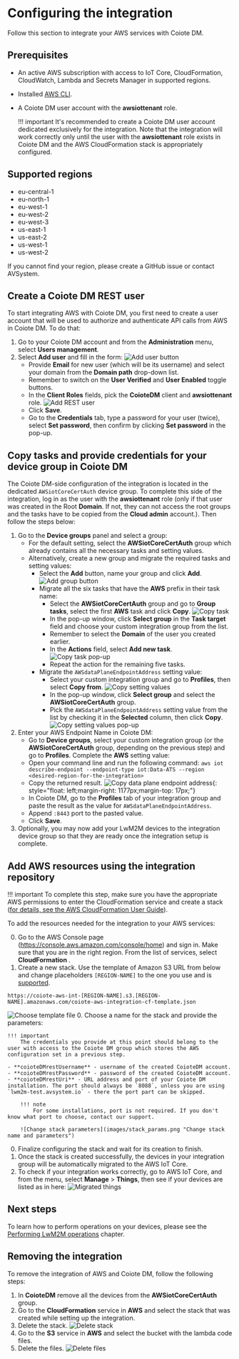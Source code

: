 # Configuring the integration

Follow this section to integrate your AWS services with Coiote DM.

## Prerequisites

- An active AWS subscription with access to IoT Core, CloudFormation, CloudWatch, Lambda and Secrets Manager in supported regions.
- Installed [AWS CLI](https://docs.aws.amazon.com/cli/latest/userguide/getting-started-install.html).
- A Coiote DM user account with the **awsiottenant** role.

    !!! important
        It's recommended to create a Coiote DM user account dedicated exclusively for the integration. Note that the integration will work correctly only until the user with the **awsiottenant** role exists in Coiote DM and the AWS CloudFormation stack is appropriately configured.

## Supported regions

- eu-central-1
- eu-north-1
- eu-west-1
- eu-west-2
- eu-west-3
- us-east-1
- us-east-2
- us-west-1
- us-west-2

If you cannot find your region, please create a GitHub issue or contact AVSystem.

## Create a Coiote DM REST user

To start integrating AWS with Coiote DM, you first need to create a user account that will be used to authorize and authenticate API calls from AWS in Coiote DM. To do that:   

1. Go to your Coiote DM account and from the **Administration** menu, select **Users management**.
2. Select **Add user** and fill in the form:
![Add user button](images/add_button2.png "Add user button")
    - Provide **Email** for new user (which will be its username) and select your domain from the **Domain path** drop-down list.
    - Remember to switch on the **User Verified** and **User Enabled** toggle buttons.
    - In the **Client Roles** fields, pick the **CoioteDM** client and **awsiottenant** role.
![Add REST user](images/add_rest_user2.png "Add REST user")
    - Click **Save**.
    - Go to the **Credentials** tab, type a password for your user (twice), select **Set password**, then confirm by clicking **Set password** in the pop-up.

## Copy tasks and provide credentials for your device group in Coiote DM

The Coiote DM-side configuration of the integration is located in the dedicated `AWSiotCoreCertAuth` device group. To complete this side of the integration, log in as the user with the **awsiottenant** role (only if that user was created in the Root **Domain**. If not, they can not access the root groups and the tasks have to be copied from the **Cloud admin** account.).
Then follow the steps below:

1. Go to the **Device groups** panel and select a group:
    - For the default setting, select the **AWSiotCoreCertAuth** group which already contains all the necessary tasks and setting values.
    - Alternatively, create a new group and migrate the required tasks and setting values:
        - Select the **Add** button, name your group and click **Add**.
        ![Add group button](images/add_group_button.png "Add group button")
        - Migrate all the six tasks that have the **AWS** prefix in their task name:
            - Select the **AWSiotCoreCertAuth** group and go to **Group tasks**, select the first **AWS** task and click **Copy**.
              ![Copy task](images/copy_task.png "Copy task")
            - In the pop-up window, click **Select group** in the **Task target** field and choose your custom integration group from the list.
            - Remember to select the **Domain** of the user you created earlier.
            - In the **Actions** field, select **Add new task**.
              ![Copy task pop-up](images/copy_task_popup.png "Copy task pop-up")
            - Repeat the action for the remaining five tasks.
        - Migrate the `AWSdataPlaneEndpointAddress` setting value:
            - Select your custom integration group and go to **Profiles**, then select **Copy from**.
              ![Copy setting values](images/copy_svs.png "Copy setting values")
            - In the pop-up window, click **Select group** and select the **AWSiotCoreCertAuth** group.
            - Pick the `AWSdataPlaneEndpointAddress` setting value from the list by checking it in the **Selected** column, then click **Copy**.
              ![Copy setting values pop-up](images/copy_sv_popup.png "Copy setting values pop-up")
2. Enter your AWS Endpoint Name in Coiote DM:
    - Go to **Device groups**, select your custom integration group (or the **AWSiotCoreCertAuth** group, depending on the previous step) and go to **Profiles**. Complete the **AWS** setting value:
    - Open your command line and run the following command:
           ```
           aws iot describe-endpoint --endpoint-type iot:Data-ATS --region <desired-region-for-the-integration>
           ```
    - Copy the returned result.
      ![Copy data plane endpoint address](images/dataplane.png "Copy data plane endpoint address"){: style="float: left;margin-right: 1177px;margin-top: 17px;"}
    - In Coiote DM, go to the **Profiles** tab of your integration group and paste the result as the value for `AWSdataPlaneEndpointAddress`.
    - Append `:8443` port to the pasted value.
    - Click **Save**.
3. Optionally, you may now add your LwM2M devices to the integration device group so that they are ready once the integration setup is complete.

## Add AWS resources using the integration repository

!!! important
    To complete this step, make sure you have the appropriate AWS permissions to enter the CloudFormation service and create a stack ([for details, see the AWS CloudFormation User Guide](https://docs.aws.amazon.com/AWSCloudFormation/latest/UserGuide/using-iam-template.html#using-iam-template-actions)).

To add the resources needed for the integration to your AWS services:

0. Go to the AWS Console page (<https://console.aws.amazon.com/console/home>) and sign in. Make sure that you are in the right region. From the list of services, select **CloudFormation** .
0. Create a new stack. Use the template of Amazon S3 URL from below and change placeholders `[REGION-NAME]` to the one you use and is [supported](#supported-regions).
```       
https://coiote-aws-int-[REGION-NAME].s3.[REGION-NAME].amazonaws.com/coiote-aws-integration-cf-template.json
```
   ![Choose template file](images/choose_template_s3.png "Choose template file")
0. Choose a name for the stack and provide the parameters:

    !!! important
        The credentials you provide at this point should belong to the user with access to the Coiote DM group which stores the AWS configuration set in a previous step.

    - **coioteDMrestUsername** - username of the created CoioteDM account.
    - **coioteDMrestPassword** - password of the created CoioteDM account.
    - **coioteDMrestUri** - URL address and port of your Coiote DM installation. The port should always be `8088`, unless you are using `lwm2m-test.avsystem.io` - there the port part can be skipped.

        !!! note
            For some installations, port is not required. If you don't know what port to choose, contact our support.

        ![Change stack parameters](images/stack_params.png "Change stack name and parameters")

0. Finalize configuring the stack and wait for its creation to finish.
0. Once the stack is created successfully, the devices in your integration group will be automatically migrated to the AWS IoT Core.
0. To check if your integration works correctly, go to AWS IoT Core, and from the menu, select **Manage** > **Things**, then see if your devices are listed as in here:
    ![Migrated things](images/migrated_things.png "Migrated things")

## Next steps

To learn how to perform operations on your devices, please see the [Performing LwM2M operations](../AWS_Integration_Guide/Device_operations/Operation_types.md) chapter.

## Removing the integration

To remove the integration of AWS and Coiote DM, follow the following steps:

1. In **CoioteDM** remove all the devices from the **AWSiotCoreCertAuth** group.
2. Go to the **CloudFormation** service in **AWS** and select the stack that was created while setting up the integration.
3. Delete the stack.
   ![Delete stack](images/stack_delete.png "Delete stack")
4. Go to the **S3** service in **AWS** and select the bucket with the lambda code files.
5. Delete the files.
   ![Delete files](images/s3_delete.png "Delete files")
